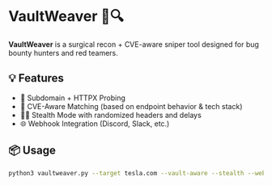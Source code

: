 # VaultWeaver 🧠🔍

**VaultWeaver** is a surgical recon + CVE-aware sniper tool designed for bug bounty hunters and red teamers.

## 💡 Features

- 🔎 Subdomain + HTTPX Probing
- 🧬 CVE-Aware Matching (based on endpoint behavior & tech stack)
- 🕵️‍♂️ Stealth Mode with randomized headers and delays
- 🌐 Webhook Integration (Discord, Slack, etc.)

## 📦 Usage

```bash
python3 vaultweaver.py --target tesla.com --vault-aware --stealth --webhook https://your.url
